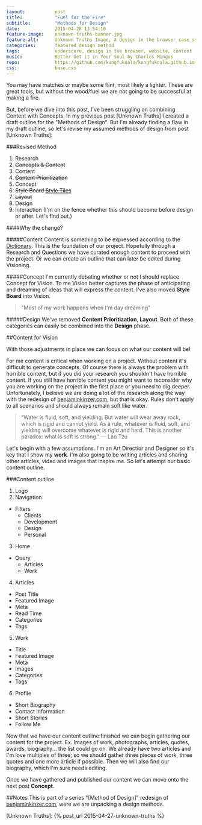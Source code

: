 ```yaml
---
layout:           post
title:            "Fuel for the Fire"
subtitle:         "Methods for Design"
date:             2015-04-28 13:54:10
feature-image:    unknown-truths-banner.jpg
feature-alt:      Unknown Truths Image, A design in the browser case study
categories:       featured design method
tags:             underscore, design in the browser, website, content
music:            Better Get it in Your Soul by Charles Mingus
repo:             https://github.com/kungfukoala/kungfukoala.github.io
css:              base.css
---
```

<div class="introduction">
  You may have matches or maybe some flint, most likely a lighter. These are great tools, but without the wood/fuel we are not going to be successful at making a fire. 
</div>

But, before we dive into this post, I've been struggling on combining Content with Concepts. In my previous post [Unknown Truths] I created a draft outline for the "Methods of Design". But I'm already finding a flaw in my draft outline, so let's revise my assumed methods of design from post [Unknown Truths]:

###Revised Method

1. Research
2. <s>Concepts & Content</s> 
2. Content
3. <s>Content Prioritization</s> 
3. Concept
4. <s>Style Board [Style Tiles](http://styletil.es/)</s>
5. <s>Layout</s>
6. Design
6. Interaction (I'm on the fence whether this should become before design or after. Let's find out.)

####Why the change?

#####Content
Content is something to be expressed according to the [Dictionary](http://dictionary.reference.com/browse/content?s=t). This is the foundation of our project. Hopefully through a Research and Questions we have curated enough content to proceed with the project. Or we can create an outline that can later be edited during Visioning.

#####Concept
I'm currently debating whether or not I should replace Concept for Vision. To me Vision better captures the phase of anticipating and dreaming of ideas that will express the content. I've also moved **Style Board** into Vision.


> "Most of my work happens when I'm day dreaming"


#####Design
We've removed **Content Prioritization**, **Layout**. Both of these categories can easily be combined into the **Design** phase.

##Content for Vision

With those adjustments in place we can focus on what our content will be!

For me content is critical when working on a project. Without content it's difficult to generate concepts. Of course there is always the problem with horrible content, but if you did your research you shouldn't have horrible content. If you still have horrible content you might want to reconsider why you are working on the project in the first place or you need to dig deeper. Unfortunately, I believe we are doing a lot of the research along the way with the redesign of [benjaminkinzer.com], but that is okay. Rules don't apply to all scenarios and should always remain soft like water.

> “Water is fluid, soft, and yielding. But water will wear away rock, which is rigid and cannot yield. As a rule, whatever is fluid, soft, and yielding will overcome whatever is rigid and hard. This is another paradox: what is soft is strong.” 
― Lao Tzu

Let's begin with a few assumptions. I'm an Art Directior and Designer so it's key that I show my **work**. I'm also going to be writing articles and sharing other articles, video and images that inspire me. So let's attempt our basic content outline. 

###Content outline

1. Logo
2. Navigation
  - Filters
    - Clients
    - Development
    - Design
    - Personal
3. Home
  - Query
    - Articles
    - Work
4. Articles
  - Post Title
  - Featured Image
  - Meta
  - Read Time
  - Categories
  - Tags
5. Work
  - Title
  - Featured Image
  - Meta
  - Images
  - Categories
  - Tags
6. Profile
  - Short Biography
  - Contact Information
  - Short Stories
  - Follow Me

Now that we have our content outline finished we can begin gathering our content for the project. Ex. Images of work, photographs,  articles, quotes, awards, biography... the list could go on. We already have two articles and I'm love multiples of three; so we should gather three pieces of work, three quotes and one more article if possible. Then we will also find our biography, which I'm sure needs editing. 

Once we have gathered and published our content we can move onto the next post **Concept**. 

##Notes
This is part of a series "[Method of Design]" redesign of [benjaminkinzer.com], were we are unpacking a design methods.


[benjaminkinzer.com]: http://benjaminkinzer.com
[Unknown Truths]: {% post_url 2015-04-27-unknown-truths %}
